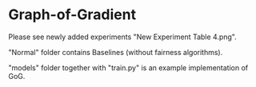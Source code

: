 # Graph-of-Gradient
Please see newly added experiments "New Experiment Table 4.png". 

"Normal" folder contains Baselines (without fairness algorithms). 

"models" folder together with "train.py" is an example implementation of GoG.
